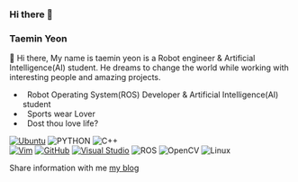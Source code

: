 ### Hi there 👋

### Taemin Yeon
:wave: Hi there, My name is taemin yeon is a Robot engineer & Artificial Intelligence(AI) student. He dreams to change the world while working with interesting people and amazing projects. 

- &nbsp; Robot Operating System(ROS) Developer & Artificial Intelligence(AI) student
- &nbsp; Sports wear Lover 
- &nbsp; Dost thou love life?

[![Ubuntu](https://img.shields.io/badge/ubuntu-16.04-red?style=plastic&logo=Ubuntu)](https://github.com/nlohmann/json/actions?query=workflow%3AUbuntu)
![PYTHON](https://img.shields.io/badge/PYTHON-rospy-lightgrey?style=plastic&logo=Python) 
![C++](https://img.shields.io/badge/C%2B%2B-11-lightgrey?style=plastic&logo=C)  
[![Vim](https://img.shields.io/badge/--019733?logo=vim)](https://www.vim.org/)
[![GitHub](https://badgen.net/badge/icon/github?icon=github&label)](https://github.com)
[![Visual Studio](https://img.shields.io/badge/--6C33AF?logo=visual%20studio)](https://visualstudio.microsoft.com/)
![ROS](https://img.shields.io/badge/ros-%230A0FF9.svg?style=for-the-badge&logo=ros&logoColor=white)
![OpenCV](https://img.shields.io/badge/opencv-%23white.svg?style=for-the-badge&logo=opencv&logoColor=white)
![Linux](https://img.shields.io/badge/Linux-FCC624?style=for-the-badge&logo=linux&logoColor=black)


Share information with me [my blog](https://yeonblog.tistory.com/) 
